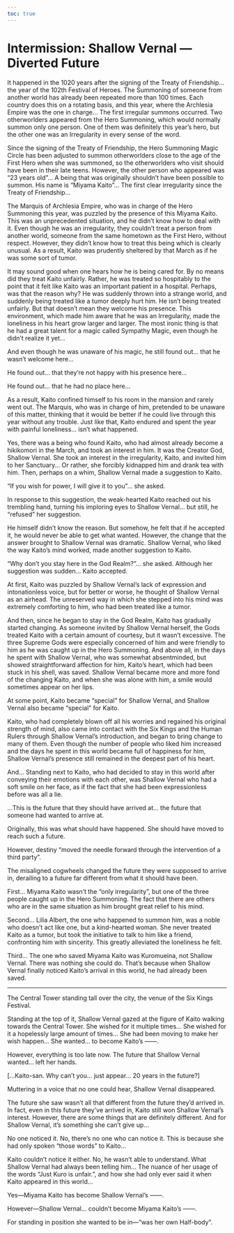 ```yaml
---
toc: true
---
```


# Intermission: Shallow Vernal — Diverted Future

It happened in the 1020 years after the signing of the Treaty of Friendship...
the year of the 102th Festival of Heroes. The Summoning of someone from another
world has already been repeated more than 100 times. Each country does this on a
rotating basis, and this year, where the Archlesia Empire was the one in
charge... The first irregular summons occurred. Two otherworlders appeared from
the Hero Summoning, which would normally summon only one person. One of them was
definitely this year’s hero, but the other one was an Irregularity in every
sense of the word.

Since the signing of the Treaty of Friendship, the Hero Summoning Magic Circle
has been adjusted to summon otherworlders close to the age of the First Hero
when she was summoned, so the otherworlders who visit should have been in their
late teens. However, the other person who appeared was “23 years old”... A being
that was originally shouldn’t have been possible to summon. His name is “Miyama
Kaito”... The first clear irregularity since the Treaty of Friendship...

The Marquis of Archlesia Empire, who was in charge of the Hero Summoning this
year, was puzzled by the presence of this Miyama Kaito. This was an
unprecedented situation, and he didn’t know how to deal with it. Even though he
was an irregularity, they couldn’t treat a person from another world, someone
from the same hometown as the First Hero, without respect. However, they didn’t
know how to treat this being which is clearly unusual. As a result, Kaito was
prudently sheltered by that March as if he was some sort of tumor.

It may sound good when one hears how he is being cared for. By no means did they
treat Kaito unfairly. Rather, he was treated so hospitably to the point that it
felt like Kaito was an important patient in a hospital. Perhaps, was that the
reason why? He was suddenly thrown into a strange world, and suddenly being
treated like a tumor deeply hurt him. He isn’t being treated unfairly. But that
doesn’t mean they welcome his presence. This environment, which made him aware
that he was an Irregularity, made the loneliness in his heart grow larger and
larger. The most ironic thing is that he had a great talent for a magic called
Sympathy Magic, even though he didn’t realize it yet...

And even though he was unaware of his magic, he still found out... that he
wasn’t welcome here...

He found out... that they’re not happy with his presence here...

He found out... that he had no place here...

As a result, Kaito confined himself to his room in the mansion and rarely went
out. The Marquis, who was in charge of him, pretended to be unaware of this
matter, thinking that it would be better if he could live through this year
without any trouble. Just like that, Kaito endured and spent the year with
painful loneliness... isn’t what happened.

Yes, there was a being who found Kaito, who had almost already become a
hikikomori in the March, and took an interest in him. It was the Creator God,
Shallow Vernal. She took an interest in the irregularity, Kaito, and invited him
to her Sanctuary... Or rather, she forcibly kidnapped him and drank tea with
him. Then, perhaps on a whim, Shallow Vernal made a suggestion to Kaito.

“If you wish for power, I will give it to you”... she asked.

In response to this suggestion, the weak-hearted Kaito reached out his trembling
hand, turning his imploring eyes to Shallow Vernal... but still, he “refused”
her suggestion.

He himself didn’t know the reason. But somehow, he felt that if he accepted it,
he would never be able to get what wanted. However, the change that the answer
brought to Shallow Vernal was dramatic. Shallow Vernal, who liked the way
Kaito’s mind worked, made another suggestion to Kaito.

“Why don’t you stay here in the God Realm?”... she asked. Although her
suggestion was sudden... Kaito accepted.

At first, Kaito was puzzled by Shallow Vernal’s lack of expression and
intonationless voice, but for better or worse, he thought of Shallow Vernal as
an airhead. The unreserved way in which she stepped into his mind was extremely
comforting to him, who had been treated like a tumor.

And then, since he began to stay in the God Realm, Kaito has gradually started
changing. As someone invited by Shallow Vernal herself, the Gods treated Kaito
with a certain amount of courtesy, but it wasn’t excessive. The three Supreme
Gods were especially concerned of him and were friendly to him as he was caught
up in the Hero Summoning. And above all, in the days he spent with Shallow
Vernal, who was somewhat absentminded, but showed straightforward affection for
him, Kaito’s heart, which had been stuck in his shell, was saved. Shallow Vernal
became more and more fond of the changing Kaito, and when she was alone with
him, a smile would sometimes appear on her lips.

At some point, Kaito became “special” for Shallow Vernal, and Shallow Vernal
also became “special” for Kaito.

Kaito, who had completely blown off all his worries and regained his original
strength of mind, also came into contact with the Six Kings and the Human Rulers
through Shallow Vernal’s introduction, and began to bring change to many of
them. Even though the number of people who liked him increased and the days he
spent in this world became full of happiness for him, Shallow Vernal’s presence
still remained in the deepest part of his heart.

And... Standing next to Kaito, who had decided to stay in this world after
conveying their emotions with each other, was Shallow Vernal who had a soft
smile on her face, as if the fact that she had been expressionless before was
all a lie.

...This is the future that they should have arrived at... the future that
someone had wanted to arrive at.

Originally, this was what should have happened. She should have moved to reach
such a future.

However, destiny “moved the needle forward through the intervention of a third
party”.

The misaligned cogwheels changed the future they were supposed to arrive in,
derailing to a future far different from what it should have been.

First... Miyama Kaito wasn’t the “only irregularity”, but one of the three
people caught up in the Hero Summoning. The fact that there are others who are
in the same situation as him brought great relief to his mind.

Second... Lilia Albert, the one who happened to summon him, was a noble who
doesn’t act like one, but a kind-hearted woman. She never treated Kaito as a
tumor, but took the initiative to talk to him like a friend, confronting him
with sincerity. This greatly alleviated the loneliness he felt.

Third... The one who saved Miyama Kaito was Kuromueina, not Shallow Vernal.
There was nothing she could do. That’s because when Shallow Vernal finally
noticed Kaito’s arrival in this world, he had already been saved.

---

The Central Tower standing tall over the city, the venue of the Six Kings
Festival.

Standing at the top of it, Shallow Vernal gazed at the figure of Kaito walking
towards the Central Tower. She wished for it multiple times... She wished for it
a hopelessly large amount of times... She had been moving to make her wish
happen... She wanted... to become Kaito’s ――.

However, everything is too late now. The future that Shallow Vernal wanted...
left her hands.

[...Kaito-san. Why can’t you... just appear... 20 years in the future?]

Muttering in a voice that no one could hear, Shallow Vernal disappeared.

The future she saw wasn’t all that different from the future they’d arrived in.
In fact, even in this future they’ve arrived in, Kaito still won Shallow
Vernal’s interest. However, there are some things that are definitely different.
And for Shallow Vernal, it’s something she can’t give up...

No one noticed it. No, there’s no one who can notice it. This is because she had
only spoken “those words” to Kaito...

Kaito couldn’t notice it either. No, he wasn’t able to understand. What Shallow
Vernal had always been telling him... The nuance of her usage of the words “Just
Kuro is unfair.”, and how she had only ever said it when Kaito appeared in this
world...

Yes—Miyama Kaito has become Shallow Vernal’s ――.

However—Shallow Vernal... couldn’t become Miyama Kaito’s ――.

For standing in position she wanted to be in—“was her own Half-body”.
